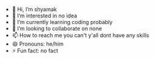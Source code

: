 - 👋 Hi, I’m shyamak
- 👀 I’m interested in no idea 
- 🌱 I’m currently learning coding probably
- 💞️ I’m looking to collaborate on none 
- 📫 How to reach me you can't y'all dont have any skills
- 😄 Pronouns: he/him
- ⚡ Fun fact: no fact
  

<!---
Le0o0o0o0o0o0o/Le0o0o0o0o0o0o is a ✨ special ✨ repository because its `README.md` (this file) appears on your GitHub profile.
You can click the Preview link to take a look at your changes.
--->

